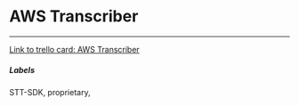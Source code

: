 # AWS Transcriber



---

[Link to trello card: AWS Transcriber](https://trello.com/c/KQ3AAdbY)

##### Labels

STT-SDK, proprietary, 